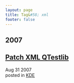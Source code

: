```yaml
---
layout: page
title: Tag&#58; xml
footer: false
---
```


<div id="blog-archives" class="category">
<h2>2007</h2>

<article>
<h1><a href="/2007/08/31/patch-xml-qtestlib/index.html">Patch XML QTestlib</a></h1>
<time datetime="2007-08-31T00:00:00-06:00" pubdate><span class='month'>Aug</span> <span class='day'>31</span> <span class='year'>2007</span></time>
<footer>
<span class="categories">posted in 
<a href='/categories/kde/'>KDE</a></span>
</footer>
</article>
</div>
